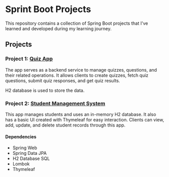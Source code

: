 # Sprint Boot Projects

This repository contains a collection of Spring Boot projects that I've learned and developed during my learning journey.

## Projects

### Project 1: [Quiz App](QuizApp)

The app serves as a backend service to manage quizzes, questions, and their related operations. It allows clients to create quizzes, fetch quiz questions, submit quiz responses, and get quiz results.

H2 database is used to store the data. 

### Project 2: [Student Management System](StudentManagementSystem)

This app manages students and uses an in-memory H2 database. It also has a basic UI created with Thymeleaf for easy interaction. Clients can view, add, update, and delete student records through this app.

#### Dependencies

- Spring Web
- Spring Data JPA
- H2 Database SQL
- Lombok 
- Thymeleaf 
